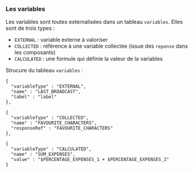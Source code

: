 ### Les variables

Les variables sont toutes externalisées dans un tableau `variables`.
Elles sont de trois types :
- `EXTERNAL` : variable externe à valoriser
- `COLLECTED` : référence à une variable collectée (issue des `reponse` dans les composants)
- `CALCULATED` : une formule qui définie la valeur de la variables

Strucure du tableau `variables` : 
```json=
{ 
  "variableType" : "EXTERNAL",
  "name" : "LAST_BROADCAST",
  "label" : "label"
},

{ 
  "variableType" : "COLLECTED",
  "name" : "FAVOURITE_CHARACTERS",
  "responseRef" : "FAVOURITE_CHARACTERS"
},

{ 
  "variableType" : "CALCULATED",
  "name" : "SUM_EXPENSES",
  "value" : "$PERCENTAGE_EXPENSES_1 + $PERCENTAGE_EXPENSES_2"
}


```